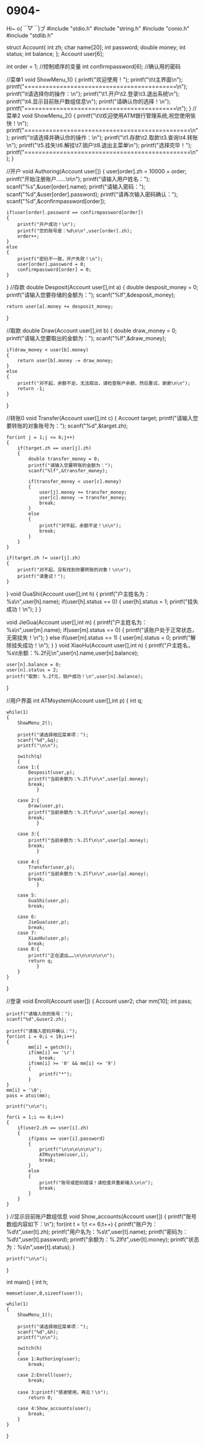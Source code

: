 # 0904-
Hi~ o(*￣▽￣*)ブ
#include "stdio.h"
#include "string.h"
#include "conio.h"
#include "stdlib.h"

struct Account{
	int zh;
	char name[20];
	int password;
	double money;
	int status;
	int balance;
};
Account user[6];

int order = 1;           //控制顺序的变量
int confirmpassword[6];  //确认用的密码

//菜单1
void ShowMenu_1()
{
	printf("欢迎使用！");
	printf("\t\t主界面\n");
	printf("===========================================\n");
	printf("\t请选择你的操作：\n");
	printf("\t1.开户\t2.登录\t3.退出系统\n");
	printf("\t4.显示目前账户数组信息\n");
	printf("请确认你的选择！\n");
	printf("===========================================\n");
}
//菜单2
void ShowMenu_2()
{
	printf("\t\t欢迎使用ATM银行管理系统,祝您使用愉快！\n");
	printf("===============================================\n");
	printf("\t请选择并确认你的操作：\n");
	printf("\t1.存款\t2.取款\t3.查询\t4.转账\n");
	printf("\t5.挂失\t6.解挂\t7.销户\t8.退出主菜单\n");
	printf("选择完毕！");
	printf("===============================================\n");
}

//开户
void Authoring(Account user[])
{
	user[order].zh = 10000 + order;
	printf("开始注册账户……\n\n");
	printf("请输入用户姓名：");
	scanf("%s",&user[order].name);
	printf("请输入密码：");
	scanf("%d",&user[order].password);
	printf("请再次输入密码确认：");
	scanf("%d",&confirmpassword[order]);

	if(user[order].password == confirmpassword[order])
	{
		printf("开户成功！\n");
		printf("您的账号是：%d\n\n",user[order].zh);
		order++;
	}
	else
	{
		printf("密码不一致，开户失败！\n");
		user[order].password = 0;
		confirmpassword[order] = 0;
	}
}
//存款
double Desposit(Account user[],int a)
{
	double desposit_money = 0;
	printf("请输入您要存储的金额为：");
	scanf("%lf",&desposit_money);

	return user[a].money += desposit_money;
}

//取款
double Draw(Account user[],int b)
{
	double draw_money = 0;
	printf("请输入您要取出的金额为：");
	scanf("%lf",&draw_money);

	if(draw_money < user[b].money)
	{
		return user[b].money -= draw_money;
	}
	else
	{
		printf("对不起，余额不足，无法取出，请检查账户余额，然后重试，谢谢\n\n");
		return -1;
	}
}

//转账0
void Transfer(Account user[],int c)
{
	Account target;
	printf("请输入您要转账的对象账号为：");
	scanf("%d",&target.zh);

	for(int j = 1;j <= 6;j++)
	{
		if(target.zh == user[j].zh)
		{
			double transfer_money = 0;
			printf("请输入您要转账的金额为：");
			scanf("%lf",&transfer_money);

			if(transfer_money < user[c].money)
			{
				user[j].money += transfer_money;
				user[c].money -= transfer_money;
				break;
			}
			else
			{
				printf("对不起，余额不足！\n\n");
				break;
			}
		}
	}

	if(target.zh != user[j].zh)
	{
		printf("对不起，没有找到你要转账的对象！\n\n");
		printf("请重试！");
	}
}
void GuaShi(Account user[],int h)
{
	printf("户主姓名为：%s\n",user[h].name);
    if(user[h].status == 0)
	{
	   user[h].status = 1;
	   printf("挂失成功！\n");
	}
}


void JieGua(Account user[],int m)
{
    printf("户主姓名为：%s\n",user[m].name);
	if(user[m].status == 0)
	{
		printf("该账户处于正常状态，无需挂失！\n");
	}
	else if(user[m].status == 1)
	{
		user[m].status = 0;
		printf("解除挂失成功！\n");
	}
}
void XiaoHu(Account user[],int n)
{
	printf("户主姓名，%s\t余额：%.2f元\n",user[n].name,user[n].balance);

	user[n].balance = 0;
	user[n].status = 2;
    printf("取款: %.2f元，销户成功！\n",user[n].balance);

}




//用户界面
int ATMsystem(Account user[],int p)
{
	int q;

	while(1)
	{
		ShowMenu_2();

		printf("请选择相应菜单项：");
		scanf("%d",&q);
		printf("\n\n");

		switch(q)
		{
		case 1:{
			Desposit(user,p);
			printf("当前余额为：%.2lf\n\n",user[p].money);
			break;
			   }

		case 2:{
			Draw(user,p);
			printf("当前余额为：%.2lf\n\n",user[p].money);
			break;
			   }

		case 3:{
			printf("当前余额为：%.2lf\n\n",user[p].money);
			break;
			   }

		case 4:{
			Transfer(user,p);
			printf("当前余额为：%.2lf\n\n",user[p].money);
			break;
			   }

		case 5:
			GuaShi(user,p);
			break;
             
		case 6:
			JieGua(user,p);
			break;
		case 7:
			XiaoHu(user,p);
			break;
		case 8:{
			printf("正在退出……\n\n\n\n\n\n");
			return q;
			   }
		}
	}
}

//登录
void Enroll(Account user[])
{
	Account user2;
	char mm[10];
	int pass;

	printf("请输入你的账号：");
	scanf("%d",&user2.zh);

	printf("请输入密码并确认：");
	for(int i = 0;i < 10;i++)
	{
			mm[i] = getch();
			if(mm[i] == '\r')
				break;
			if(mm[i] >= '0' && mm[i] <= '9')
			{
				printf("*");
			}
	}
	mm[i] = '\0';
	pass = atoi(mm);

	printf("\n\n");

	for(i = 1;i <= 6;i++)
	{
		if(user2.zh == user[i].zh)
		{
			if(pass == user[i].password)
			{
				printf("\n\n\n\n\n\n");
				ATMsystem(user,i);
				break;
			}
			else
			{
				printf("账号或密码错误！请检查并重新输入\n\n");
				break;
			}
		}
	}
	
}
//显示目前账户数组信息
void Show_accounts(Account user[])
{
	printf("账号数组内容如下：\n");
	for(int t = 1;t <= 6;t++)
	{
		printf("账户为：%d\t",user[t].zh);
		printf("用户名为：%s\t",user[t].name);
		printf("密码为：%d\t",user[t].password);
		printf("余额为：%.2lf\t",user[t].money);
		printf("状态为：%s\n",user[t].status);
	}

	printf("\n\n");
}

int main()
{
	int h;

	memset(user,0,sizeof(user));

	while(1)
	{
		ShowMenu_1();

		printf("请选择相应菜单项：");
		scanf("%d",&h);
		printf("\n\n");

		switch(h)
		{
		case 1:Authoring(user);
			break;

		case 2:Enroll(user);
			break;

		case 3:printf("感谢使用，再见！\n");
			return 0;

		case 4:Show_accounts(user);
			break;
		}
	}
}
